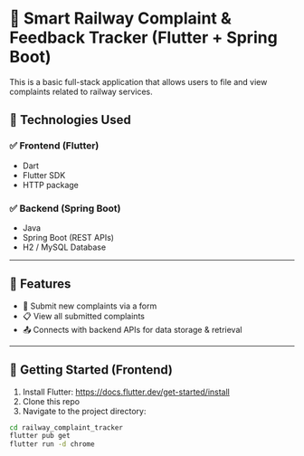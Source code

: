 # 🚆 Smart Railway Complaint & Feedback Tracker (Flutter + Spring Boot)

This is a basic full-stack application that allows users to file and view complaints related to railway services.

## 🔧 Technologies Used

### ✅ Frontend (Flutter)
- Dart
- Flutter SDK
- HTTP package

### ✅ Backend (Spring Boot)
- Java
- Spring Boot (REST APIs)
- H2 / MySQL Database

---

## 📱 Features

- 📝 Submit new complaints via a form
- 📋 View all submitted complaints
- 📤 Connects with backend APIs for data storage & retrieval

---

## 🚀 Getting Started (Frontend)

1. Install Flutter: https://docs.flutter.dev/get-started/install
2. Clone this repo
3. Navigate to the project directory:

```bash
cd railway_complaint_tracker
flutter pub get
flutter run -d chrome
